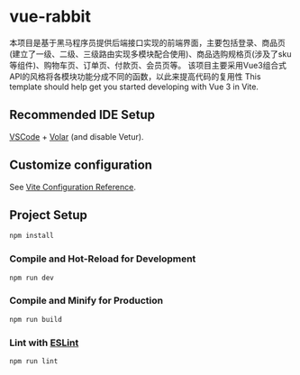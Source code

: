 # vue-rabbit
本项目是基于黑马程序员提供后端接口实现的前端界面，主要包括登录、商品页(建立了一级、二级、三级路由实现多模块配合使用)、商品选购规格页(涉及了sku等组件)、购物车页、订单页、付款页、会员页等。
该项目主要采用Vue3组合式API的风格将各模块功能分成不同的函数，以此来提高代码的复用性
This template should help get you started developing with Vue 3 in Vite.

## Recommended IDE Setup

[VSCode](https://code.visualstudio.com/) + [Volar](https://marketplace.visualstudio.com/items?itemName=Vue.volar) (and disable Vetur).

## Customize configuration

See [Vite Configuration Reference](https://vitejs.dev/config/).

## Project Setup

```sh
npm install
```

### Compile and Hot-Reload for Development

```sh
npm run dev
```

### Compile and Minify for Production

```sh
npm run build
```

### Lint with [ESLint](https://eslint.org/)

```sh
npm run lint
```
